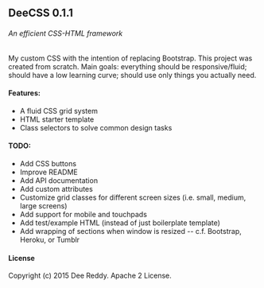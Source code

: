 ## DeeCSS 0.1.1
###### An efficient CSS-HTML framework

My custom CSS with the intention of replacing Bootstrap. This project was created from scratch. Main goals: everything should be responsive/fluid; should have a low learning curve; should use only things you actually need.

#### Features:

- A fluid CSS grid system
- HTML starter template
- Class selectors to solve common design tasks

#### TODO:

- Add CSS buttons
- Improve README
- Add API documentation
- Add custom attributes
- Customize grid classes for different screen sizes (i.e. small, medium, large screens)
- Add support for mobile and touchpads
- Add test/example HTML (instead of just boilerplate template)
- Add wrapping of sections when window is resized -- c.f. Bootstrap, Heroku, or Tumblr

#### License
Copyright (c) 2015 Dee Reddy. Apache 2 License.
